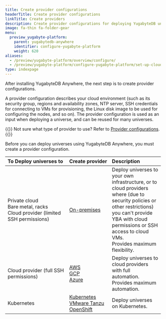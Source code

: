 ```yaml
---
title: Create provider configurations
headerTitle: Create provider configurations
linkTitle: Create providers
description: Create provider configurations for deploying YugabyteDB universes.
image: fa-thin fa-folder-gear
menu:
  preview_yugabyte-platform:
    parent: yugabytedb-anywhere
    identifier: configure-yugabyte-platform
    weight: 620
aliases:
  - /preview/yugabyte-platform/overview/configure/
  - /preview/yugabyte-platform/configure-yugabyte-platform/set-up-cloud-provider/
type: indexpage
---
```


After installing YugabyteDB Anywhere, the next step is to create provider configurations.

A provider configuration describes your cloud environment (such as its security group, regions and availability zones, NTP server, SSH credentials for connecting to VMs for provisioning, the Linux disk image to be used for configuring the nodes, and so on). The provider configuration is used as an input when deploying a universe, and can be reused for many universes.

{{<lead link="../yba-overview/#provider-configurations">}}
Not sure what type of provider to use? Refer to [Provider configurations](../yba-overview/#provider-configurations).
{{</lead>}}

Before you can deploy universes using YugabyteDB Anywhere, you must create a provider configuration.

| To&nbsp;Deploy&nbsp;universes&nbsp;to | Create&nbsp;provider | Description |
| :--- | :--- | :--- |
| Private cloud<br>Bare metal, racks<br>Cloud provider (limited SSH permissions) | [On-premises](on-premises/) | Deploy universes to your own infrastructure, or to cloud providers where (due to security policies or other restrictions) you can't provide YBA with cloud permissions or SSH access to cloud VMs.<br>Provides maximum flexibility. |
| Cloud provider (full SSH permissions) | [AWS](aws/)<br>[GCP](gcp/)<br>[Azure](azure/) | Deploy universes to cloud providers with full automation.<br>Provides maximum automation. |
| Kubernetes | [Kubernetes](kubernetes/)<br>[VMware Tanzu](vmware-tanzu/)<br>[OpenShift](openshift/) | Deploy universes on Kubernetes. |
